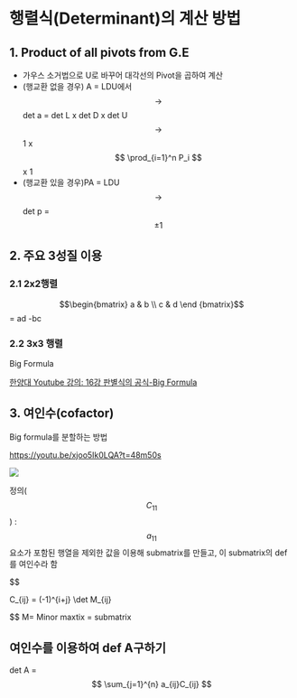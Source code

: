 # 행렬식(Determinant)의 계산 방법


## 1. Product of all pivots from G.E
- 가우스 소거법으로 U로 바꾸어 대각선의 Pivot을 곱하여 계산
- (행교환 없을 경우) A = LDU에서 $$\rightarrow$$ det a = det L x det D x det U $$\rightarrow$$ 1 x $$ \prod_{i=1}^n P_i $$ x 1  
- (행교환 있을 경우)PA = LDU $$\rightarrow$$ det p = $$\pm 1 $$
     

## 2. 주요 3성질 이용



### 2.1 2x2행렬
$$\begin{bmatrix}
a & b \\
c & d \end
{bmatrix}$$ = ad -bc

### 2.2 3x3 행렬

Big Formula

[한양대 Youtube 강의: 16강 판별식의 공식-Big Formula
](https://youtu.be/xjoo5Ik0LQA?t=30m19s)





## 3. 여인수(cofactor)
Big formula를 분할하는 방법

https://youtu.be/xjoo5Ik0LQA?t=48m50s

![](https://www.mathsisfun.com/algebra/images/matrix-minors1.gif)

정의($$C_{11}$$) : $$a_{11}$$ 요소가 포함된 행열을 제외한 값을 이용해 submatrix를 만들고, 이 submatrix의 def 를 여인수라 함


$$

C_{ij} = (-1)^{i+j} \det M_{ij}  

$$
 M= Minor maxtix = submatrix 

## 여인수를 이용하여 def A구하기 

det A = $$   \sum_{j=1}^{n} a_{ij}C_{ij}        $$


